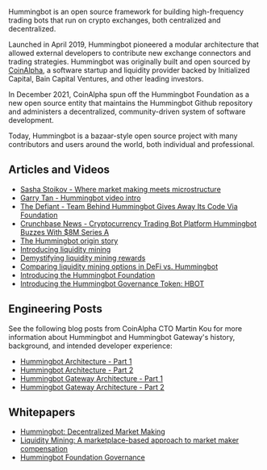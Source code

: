 Hummingbot is an open source framework for building high-frequency trading bots that run on crypto exchanges, both centralized and decentralized.

Launched in April 2019, Hummingbot pioneered a modular architecture that allowed external developers to contribute new exchange connectors and trading strategies. Hummingbot was originally built and open sourced by [CoinAlpha](https://coinalpha.com), a software startup and liquidity provider backed by Initialized Capital, Bain Capital Ventures, and other leading investors.

In December 2021, CoinAlpha spun off the Hummingbot Foundation as a new open source entity that maintains the Hummingbot Github repository and administers a decentralized, community-driven system of software development.

Today, Hummingbot is a bazaar-style open source project with many contributors and users around the world, both individual and professional.

## Articles and Videos

* [Sasha Stoikov - Where market making meets microstructure](https://youtu.be/S7eig5VXFpY?t=2439)
* [Garry Tan - Hummingbot video intro](https://www.youtube.com/watch?v=S2sSf2EBeOM)
* [The Defiant - Team Behind Hummingbot Gives Away Its Code Via Foundation](https://thedefiant.io/coin-alpha-hummingbot-foundation/)
* [Crunchbase News - Cryptocurrency Trading Bot Platform Hummingbot Buzzes With $8M Series A](https://news.crunchbase.com/fintech-ecommerce/cryptocurrency-trading-bot-platform-hummingbot-buzzes-with-8m-series-a/)
* [The Hummingbot origin story](https://hummingbot.io/blog/2019-03-from-hedge-fund-to-market-making-bot)
* [Introducing liquidity mining](https://hummingbot.io/blog/2019-11-liquidity-mining)
* [Demystifying liquidity mining rewards](https://hummingbot.io/blog/2019-12-liquidity-mining-rewards)
* [Comparing liquidity mining options in DeFi vs. Hummingbot](https://hummingbot.io/blog/2020-08-liquidity-mining-hummingbot-vs-defi)
* [Introducing the Hummingbot Foundation](https://blog.hummingbot.org/hummingbot-foundation/)
* [Introducing the Hummingbot Governance Token: HBOT](https://blog.hummingbot.org/introducing-hbot/)

## Engineering Posts

See the following blog posts from CoinAlpha CTO Martin Kou for more information about Hummingbot and Hummingbot Gateway's history, background, and intended developer experience:

* [Hummingbot Architecture - Part 1](https://blog.hummingbot.org/2021-03-hummingbot-architecture/)
* [Hummingbot Architecture - Part 2](https://blog.hummingbot.org/2021-05-hummingbot-architecture-part2/)
* [Hummingbot Gateway Architecture - Part 1](https://blog.hummingbot.org/gateway-v2-code-architecture/)
* [Hummingbot Gateway Architecture - Part 2](https://blog.hummingbot.org/gateway-architecture-part-2/)

## Whitepapers

* [Hummingbot: Decentralized Market Making](https://hummingbot.io/hummingbot.pdf)
* [Liquidity Mining: A marketplace-based approach to market maker compensation](https://hummingbot.io/liquidity-mining.pdf)
* [Hummingbot Foundation Governance](/governance/whitepaper/)
